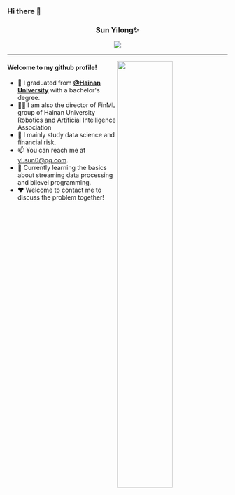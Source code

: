 ### Hi there 👋

<h3 align="center"> Sun Yilong✨ </h3>
<div align="center"> <img src="https://visitor-badge.glitch.me/badge?page_id=sunyilong0 " /> </div>




---

<img align="right" src="https://github-readme-stats.vercel.app/api?username=sunyilong0&show_icons=true&hide_border=true" width="50%">

#### Welcome to my github profile!
<!-- languages:start -->
<!-- prettier-ignore-start -->
<!-- markdownlint-disable -->
- 🔭 I graduated from  [**@Hainan University**](https://ha.hainanu.edu.cn/home2020/) with a bachelor's degree.
- 🤾‍♂️ I am also the director of FinML group of Hainan University Robotics and Artificial Intelligence Association
- 🌱 I mainly study data science and financial risk.
- 📫 You can reach me at [yl.sun0@qq.com](mailto:yl.sun0@qq.com).
- 🎨 Currently learning the basics about streaming data processing and bilevel programming.
- ❤️ Welcome to contact me to discuss the problem together!
<!-- markdownlint-restore -->
<!-- prettier-ignore-end -->
<!-- languages:end -->


